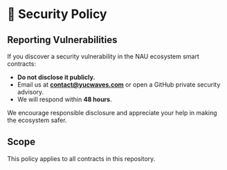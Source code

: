 # 🔐 Security Policy

## Reporting Vulnerabilities

If you discover a security vulnerability in the NAU ecosystem smart contracts:

- **Do not disclose it publicly.**
- Email us at **contact@yucwaves.com** or open a GitHub private security advisory.
- We will respond within **48 hours**.

We encourage responsible disclosure and appreciate your help in making the ecosystem safer.

## Scope

This policy applies to all contracts in this repository.
